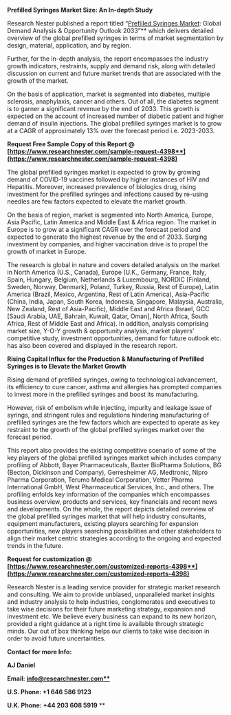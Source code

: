 ﻿**Prefilled Syringes Market Size: An In-depth Study**

Research Nester published a report titled “[Prefilled Syringes Market](https://www.researchnester.com/reports/prefilled-syringes-market/4398): Global Demand Analysis & Opportunity Outlook 2033”** which delivers detailed overview of the global prefilled syringes in terms of market segmentation by design, material, application, and by region.

Further, for the in-depth analysis, the report encompasses the industry growth indicators, restraints, supply and demand risk, along with detailed discussion on current and future market trends that are associated with the growth of the market.

On the basis of application, market is segmented into diabetes, multiple sclerosis, anaphylaxis, cancer and others. Out of all, the diabetes segment is to garner a significant revenue by the end of 2033. This growth is expected on the account of increased number of diabetic patient and higher demand of insulin injections. The global prefilled syringes market is to grow at a CAGR of approximately 13% over the forecast period i.e. 2023-2033.

**Request Free Sample Copy of this Report @ [https://www.researchnester.com/sample-request-4398**](https://www.researchnester.com/sample-request-4398)**

The global prefilled syringes market is expected to grow by growing demand of COVID-19 vaccines followed by higher instances of HIV and Hepatitis. Moreover, increased prevalence of biologics drug, rising investment for the prefilled syringes and infections caused by re-using needles are few factors expected to elevate the market growth.

On the basis of region, market is segmented into North America, Europe, Asia Pacific, Latin America and Middle East & Africa region.  The market in Europe is to grow at a significant CAGR over the forecast period and expected to generate the highest revenue by the end of 2033. Surging investment by companies, and higher vaccination drive is to propel the growth of market in Europe.

The research is global in nature and covers detailed analysis on the market in North America (U.S., Canada), Europe (U.K., Germany, France, Italy, Spain, Hungary, Belgium, Netherlands & Luxembourg, NORDIC [Finland, Sweden, Norway, Denmark], Poland, Turkey, Russia, Rest of Europe), Latin America (Brazil, Mexico, Argentina, Rest of Latin America), Asia-Pacific (China, India, Japan, South Korea, Indonesia, Singapore, Malaysia, Australia, New Zealand, Rest of Asia-Pacific), Middle East and Africa (Israel, GCC [Saudi Arabia, UAE, Bahrain, Kuwait, Qatar, Oman], North Africa, South Africa, Rest of Middle East and Africa). In addition, analysis comprising market size, Y-O-Y growth & opportunity analysis, market players’ competitive study, investment opportunities, demand for future outlook etc. has also been covered and displayed in the research report.

**Rising Capital Influx for the Production & Manufacturing of Prefilled Syringes is to Elevate the Market Growth**

Rising demand of prefilled syringes, owing to technological advancement, its efficiency to cure cancer, asthma and allergies has prompted companies to invest more in the prefilled syringes and boost its manufacturing. 

However, risk of embolism while injecting, impurity and leakage issue of syrings, and stringent rules and regulations hindering manufacturing of prefilled syringes are the few factors which are expected to operate as key restraint to the growth of the global prefilled syringes market over the forecast period.

This report also provides the existing competitive scenario of some of the key players of the global prefilled syringes market which includes company profiling of Abbott, Bayer Pharmaceuticals, Baxter BioPharma Solutions, BG (Becton, Dickinson and Company), Gerresheimer AG, Medtronic, Nipro Pharma Corporation, Terumo Medical Corporation, Vetter Pharma International GmbH, West Pharmaceutical Services, Inc., and others. The profiling enfolds key information of the companies which encompasses business overview, products and services, key financials and recent news and developments. On the whole, the report depicts detailed overview of the global prefilled syringes market that will help industry consultants, equipment manufacturers, existing players searching for expansion opportunities, new players searching possibilities and other stakeholders to align their market centric strategies according to the ongoing and expected trends in the future.   

**Request for customization @  [https://www.researchnester.com/customized-reports-4398**](https://www.researchnester.com/customized-reports-4398)**

Research Nester is a leading service provider for strategic market research and consulting. We aim to provide unbiased, unparalleled market insights and industry analysis to help industries, conglomerates and executives to take wise decisions for their future marketing strategy, expansion and investment etc. We believe every business can expand to its new horizon, provided a right guidance at a right time is available through strategic minds. Our out of box thinking helps our clients to take wise decision in order to avoid future uncertainties.

**Contact for more Info:**

**AJ Daniel**

**Email: [info@researchnester.com**](mailto:info@researchnester.com)**

**U.S. Phone: +1 646 586 9123** 

**U.K. Phone: +44 203 608 5919**
**

